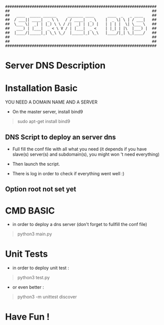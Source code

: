 ```
####################################################################
##                                                                ##
##   ____  _____ ______     _______ ____      ____  _   _ ____    ##
##  / ___|| ____|  _ \ \   / / ____|  _ \    |  _ \| \ | / ___|   ##
##  \___ \|  _| | |_) \ \ / /|  _| | |_) |   | | | |  \| \___ \   ##
##   ___) | |___|  _ < \ V / | |___|  _ <    | |_| | |\  |___) |  ##
##  |____/|_____|_| \_\ \_/  |_____|_| \_\   |____/|_| \_|____/   ##
##                                                                ##
##                                                                ##
####################################################################
```

# Server DNS Description

# Installation Basic

YOU NEED A DOMAIN NAME AND A SERVER

* On the master server, install bind9

> sudo apt-get install bind9

## DNS Script to deploy an server dns

* Full fill the conf file with all what you need
(it depends if you have slave(s) server(s) and subdomain(s), you might won 't need everything)

* Then launch the script.

* There is log in order to check if everything went well :)

## Option root not set yet

# CMD BASIC

* in order to deploy a dns server (don't forget to fullfill the conf file)

> python3 main.py

# Unit Tests

* in order to deploy unit test :

> python3 test.py

* or even better : 

> python3 -m unittest discover


# Have Fun !
